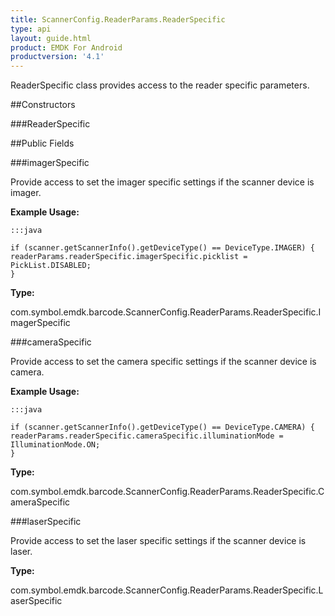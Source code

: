 ```yaml
---
title: ScannerConfig.ReaderParams.ReaderSpecific
type: api
layout: guide.html
product: EMDK For Android
productversion: '4.1'
---
```



ReaderSpecific class provides access to the reader specific parameters.

##Constructors

###ReaderSpecific



##Public Fields

###imagerSpecific

Provide access to set the imager specific settings if the scanner device is imager.
 

**Example Usage:**
	
	:::java
	
	if (scanner.getScannerInfo().getDeviceType() == DeviceType.IMAGER) {
	readerParams.readerSpecific.imagerSpecific.picklist = PickList.DISABLED;
	}
	


**Type:**

com.symbol.emdk.barcode.ScannerConfig.ReaderParams.ReaderSpecific.ImagerSpecific

###cameraSpecific

Provide access to set the camera specific settings if the scanner device is camera.
 

**Example Usage:**
	
	:::java
	
	if (scanner.getScannerInfo().getDeviceType() == DeviceType.CAMERA) {
	readerParams.readerSpecific.cameraSpecific.illuminationMode = IlluminationMode.ON;
	}
	


**Type:**

com.symbol.emdk.barcode.ScannerConfig.ReaderParams.ReaderSpecific.CameraSpecific

###laserSpecific

Provide access to set the laser specific settings if the scanner device is laser.

**Type:**

com.symbol.emdk.barcode.ScannerConfig.ReaderParams.ReaderSpecific.LaserSpecific









